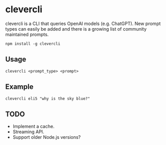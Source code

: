 # clevercli

clevercli is a CLI that queries OpenAI models (e.g. ChatGPT). New prompt types can easily be added and there is a growing list of community maintained prompts.

```console
npm install -g clevercli
```

## Usage

```console
clevercli <prompt_type> <prompt>
```

## Example

```console
clevercli eli5 "why is the sky blue?"
```

## TODO

- Implement a cache.
- Streaming API.
- Support older Node.js versions?
